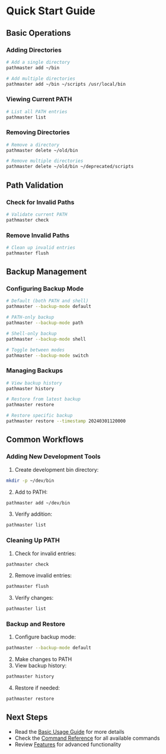 # Quick Start Guide

## Basic Operations

### Adding Directories

```bash
# Add a single directory
pathmaster add ~/bin

# Add multiple directories
pathmaster add ~/bin ~/scripts /usr/local/bin
```

### Viewing Current PATH

```bash
# List all PATH entries
pathmaster list
```

### Removing Directories

```bash
# Remove a directory
pathmaster delete ~/old/bin

# Remove multiple directories
pathmaster delete ~/old/bin ~/deprecated/scripts
```

## Path Validation

### Check for Invalid Paths

```bash
# Validate current PATH
pathmaster check
```

### Remove Invalid Paths

```bash
# Clean up invalid entries
pathmaster flush
```

## Backup Management

### Configuring Backup Mode

```bash
# Default (both PATH and shell)
pathmaster --backup-mode default

# PATH-only backup
pathmaster --backup-mode path

# Shell-only backup
pathmaster --backup-mode shell

# Toggle between modes
pathmaster --backup-mode switch
```

### Managing Backups

```bash
# View backup history
pathmaster history

# Restore from latest backup
pathmaster restore

# Restore specific backup
pathmaster restore --timestamp 20240301120000
```

## Common Workflows

### Adding New Development Tools

1. Create development bin directory:

```bash
mkdir -p ~/dev/bin
```

2. Add to PATH:

```bash
pathmaster add ~/dev/bin
```

3. Verify addition:

```bash
pathmaster list
```

### Cleaning Up PATH

1. Check for invalid entries:

```bash
pathmaster check
```

2. Remove invalid entries:

```bash
pathmaster flush
```

3. Verify changes:

```bash
pathmaster list
```

### Backup and Restore

1. Configure backup mode:

```bash
pathmaster --backup-mode default
```

2. Make changes to PATH
3. View backup history:

```bash
pathmaster history
```

4. Restore if needed:

```bash
pathmaster restore
```

## Next Steps

- Read the [Basic Usage Guide](basic-usage.md) for more details
- Check the [Command Reference](../commands/overview.md) for all available commands
- Review [Features](../features/overview.md) for advanced functionality
